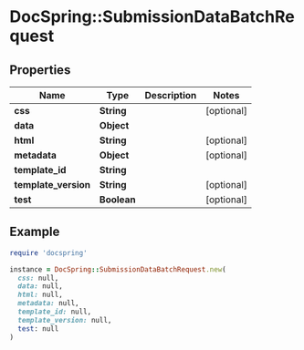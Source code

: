 # DocSpring::SubmissionDataBatchRequest

## Properties

| Name | Type | Description | Notes |
| ---- | ---- | ----------- | ----- |
| **css** | **String** |  | [optional] |
| **data** | **Object** |  |  |
| **html** | **String** |  | [optional] |
| **metadata** | **Object** |  | [optional] |
| **template_id** | **String** |  |  |
| **template_version** | **String** |  | [optional] |
| **test** | **Boolean** |  | [optional] |

## Example

```ruby
require 'docspring'

instance = DocSpring::SubmissionDataBatchRequest.new(
  css: null,
  data: null,
  html: null,
  metadata: null,
  template_id: null,
  template_version: null,
  test: null
)
```

